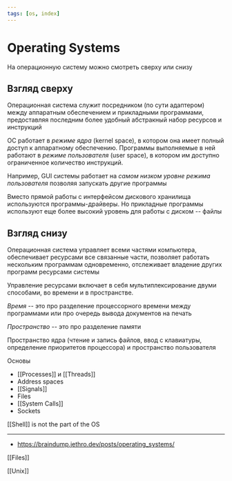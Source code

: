 ```yaml
---
tags: [os, index]
---
```


# Operating Systems

На операционную систему можно смотреть сверху или снизу

## Взгляд сверху

Операционная система служит посредником (по сути адаптером) между
аппаратным обеспечением и прикладными программами, предоставляя последним
более удобный абстракный набор ресурсов и инструкций

ОС работает в _режиме ядра_ (kernel space), в котором она имеет полный доступ
к аппаратному обеспечению. Программы выполняемые в ней работают в
_режиме пользователя_ (user space), в котором им доступно ограниченное
количество инструкций.

Например, GUI системы работает на _самом низком уровне режима пользователя_
позволяя запускать другие программы

Вместо прямой работы с интерфейсом дискового хранилища используются
программы-драйверы. Но прикладные программы используют еще более высокий
уровень для работы с диском -- файлы

## Взгляд снизу

Операционная система управляет всеми частями компьютера, обеспечивает ресурсами все связанные части, позволяет работать нескольким программам одновременно, отслеживает владение других программ ресурсами системы

Управление ресурсами включает в себя мультиплексирование двуми способами, во времени и в пространстве.

_Время_ -- это про разделение процессорного времени между программами или про очередь вывода документов на печать

_Пространство_ -- это про разделение памяти

Пространство ядра (чтение и запись файлов, ввод с клавиатуры, определение приоритетов процессора) и пространство пользователя

Основы

- [[Processes]] и [[Threads]]
- Address spaces
- [[Signals]]
- Files
- [[System Calls]]
- Sockets

[[Shell]] is not the part of the OS

---

- https://braindump.jethro.dev/posts/operating_systems/

<!--
[[Взаимодествие процессов]]

* [[Мьютексы]] и семафоры

Планирование

Память

Файловые системы

Ввод и вывод информации

Взаимоблокировка

Виртуализация

Системы
* [[Unix]]

Вопросы

* [[Как работает операционная система?]]


---

https://vseloved.github.io/pdf/os-ru.pdf


https://github.com/EbookFoundation/free-programming-books/blob/master/free-programming-books.md#operating-systems

### Ссылки

* Operating System Concepts 📖
* Modern Operating Systems 📖
* UNIX Operating System 📖





# Мьютексы

Фьютексы, семафоры, сравнение с обменом, атомарные инструкции
-->


[[Files]]

[[Unix]]
